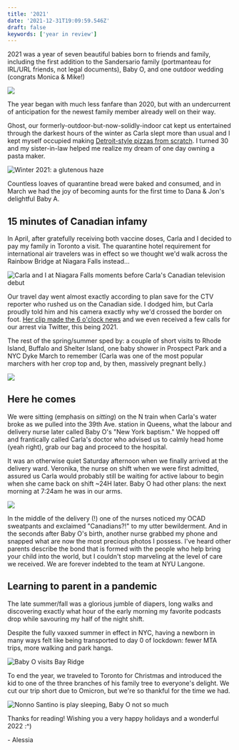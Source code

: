 ```yaml
---
title: '2021'
date: '2021-12-31T19:09:59.546Z'
draft: false
keywords: ['year in review']
---
```


2021 was a year of seven beautiful babies born to friends and family, including the first addition to the Sandersario family (portmanteau for IRL/URL friends, not legal documents), Baby O, and one outdoor wedding (congrats Monica & Mike!)

![](scan.jpg)

The year began with much less fanfare than 2020, but with an undercurrent of anticipation for the newest family member already well on their way.

Ghost, our formerly-outdoor-but-now-solidly-indoor cat kept us entertained through the darkest hours of the winter as Carla slept more than usual and I kept myself occupied making [Detroit-style pizzas from scratch](https://www.kingarthurbaking.com/recipes/king-arthurs-detroit-style-pizza-recipe). I turned 30 and my sister-in-law helped me realize my dream of one day owning a pasta maker.

![Winter 2021: a glutenous haze](bread.jpg)

Countless loaves of quarantine bread were baked and consumed, and in March we had the joy of becoming aunts for the first time to Dana & Jon's delightful Baby A.

## 15 minutes of Canadian infamy

In April, after gratefully receiving both vaccine doses, Carla and I decided to pay my family in Toronto a visit. The quarantine hotel requirement for international air travelers was in effect so we thought we'd walk across the Rainbow Bridge at Niagara Falls instead...

![Carla and I at Niagara Falls moments before Carla's Canadian television debut](niagara.jpg)

Our travel day went almost exactly according to plan save for the CTV reporter who rushed us on the Canadian side. I dodged him, but Carla proudly told him and his camera exactly why we'd crossed the border on foot. [Her clip made the 6 o'clock news](https://toronto.ctvnews.ca/ontarians-skipping-hotel-quarantine-program-by-walking-across-canada-u-s-border-1.5400275) and we even received a few calls for our arrest via Twitter, this being 2021.

The rest of the spring/summer sped by: a couple of short visits to Rhode Island, Buffalo and Shelter Island, one baby shower in Prospect Park and a NYC Dyke March to remember (Carla was one of the most popular marchers with her crop top and, by then, massively pregnant belly.)

![](dykemarch.jpg)

## Here he comes

We were sitting (emphasis on _sitting_) on the N train when Carla's water broke as we pulled into the 39th Ave. station in Queens, what the labour and delivery nurse later called Baby O's "New York baptism." We hopped off and frantically called Carla's doctor who advised us to calmly head home (yeah right), grab our bag and proceed to the hospital.

It was an otherwise quiet Saturday afternoon when we finally arrived at the delivery ward. Veronika, the nurse on shift when we were first admitted, assured us Carla would probably still be waiting for active labour to begin when she came back on shift ~24H later. Baby O had other plans: the next morning at 7:24am he was in our arms.

![](babyo.jpg)

In the middle of the delivery (!) one of the nurses noticed my OCAD sweatpants and exclaimed "Canadians?!" to my utter bewilderment. And in the seconds after Baby O's birth, another nurse grabbed my phone and snapped what are now the most precious photos I possess. I've heard other parents describe the bond that is formed with the people who help bring your child into the world, but I couldn't stop marveling at the level of care we received. We are forever indebted to the team at NYU Langone.

## Learning to parent in a pandemic

The late summer/fall was a glorious jumble of diapers, long walks and discovering exactly what hour of the early morning my favorite podcasts drop while savouring my half of the night shift.

Despite the fully vaxxed summer in effect in NYC, having a newborn in many ways felt like being transported to day 0 of lockdown: fewer MTA trips, more walking and park hangs.

![Baby O visits Bay Ridge](stroller.jpg)

To end the year, we traveled to Toronto for Christmas and introduced the kid to one of the three branches of his family tree to everyone's delight. We cut our trip short due to Omicron, but we're so thankful for the time we had.

![Nonno Santino is play sleeping, Baby O not so much](christmas.jpg)

Thanks for reading! Wishing you a very happy holidays and a wonderful 2022 :^)

\- Alessia
